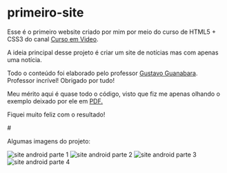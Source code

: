 # primeiro-site


<p>Esse é o primeiro website criado por mim por meio do curso de HTML5 + CSS3 do canal <a href="https://www.youtube.com/c/CursoemV%C3%ADdeo" target="_blank">Curso em Video</a>.<p>
<p>A ideia principal desse projeto é criar um site de notícias mas com apenas uma notícia.<p>
<p>Todo o conteúdo foi elaborado pelo professor <a href="https://www.instagram.com/gustavoguanabara/" target="_blank">Gustavo Guanabara</a>. Professor incrível! Obrigado por tudo!<p>
<p>Meu mérito aqui é quase todo o código, visto que fiz me apenas olhando o exemplo deixado por ele em <a href="https://github.com/gustavoguanabara/html-css/blob/master/desafios/modulo-02/d010/desafio-android.pdf" target="_blank">PDF.</a>
<p>Fiquei muito feliz com o resultado!<p>
 #

Algumas imagens do projeto:
  
<img src="https://i.imgur.com/oHaIHOc.png" alt="site android parte 1">
<img src="https://i.imgur.com/zt74zI3.png" alt="site android parte 2">
<img src="https://i.imgur.com/Wb9pcul.png" alt="site android parte 3">
<img src="https://i.imgur.com/IsV4Wq8.png" alt="site android parte 4">
